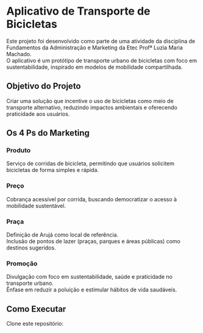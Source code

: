 # Aplicativo de Transporte de Bicicletas

Este projeto foi desenvolvido como parte de uma atividade da disciplina de Fundamentos da Administração e Marketing da Etec Profª Luzia Maria Machado.  
O aplicativo é um protótipo de transporte urbano de bicicletas com foco em sustentabilidade, inspirado em modelos de mobilidade compartilhada.

## Objetivo do Projeto
Criar uma solução que incentive o uso de bicicletas como meio de transporte alternativo, reduzindo impactos ambientais e oferecendo praticidade aos usuários.

## Os 4 Ps do Marketing

### Produto
Serviço de corridas de bicicleta, permitindo que usuários solicitem bicicletas de forma simples e rápida.

### Preço
Cobrança acessível por corrida, buscando democratizar o acesso à mobilidade sustentável.

### Praça
Definição de Arujá como local de referência.  
Inclusão de pontos de lazer (praças, parques e áreas públicas) como destinos sugeridos.

### Promoção
Divulgação com foco em sustentabilidade, saúde e praticidade no transporte urbano.  
Ênfase em reduzir a poluição e estimular hábitos de vida saudáveis.

## Como Executar

Clone este repositório:
